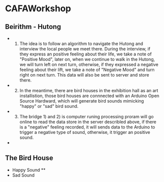 # CAFAWorkshop

## Beirithm - Hutong
* 1. The idea is to follow an algorithm to navigate the Hutong and interview the local people we meet there. During the interview, if they express an positive feeling about their life, we take a note of "Positive Mood", later on, when we continue to walk in the Hutong, we will turn left on next turn, otherwise, if they expressed a negative feeling about their lift, we take a note of "Negative Mood" and turn right on next turn. This data will also be sent to server and store there.

* 2. In the meantime, there are bird houses in the exhibition hall as an art installistion, those bird houses are connnected with an Arduino Open Source Hardward, which will generate bird sounds mimicking "happy" or "sad" bird sound. 

* 3. The bridge 1) and 2) is computer runing processing proram will go online to read the data store in the server describled above, if there is a "negative" feeling recorded, it will sends data to the Arduino to trigger a negative type of sound, otherwise, it trigger an positive sound.
* 
## The Bird House
* Happy Sound
**
* Sad Sound


